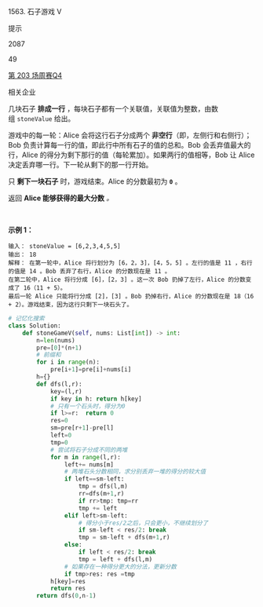 1563. 石子游戏 V

提示

2087

49

[第 203 场周赛](https://leetcode.cn/contest/weekly-contest-203)[Q4](https://leetcode.cn/contest/weekly-contest-203/problems/stone-game-v)

相关企业

几块石子 **排成一行** ，每块石子都有一个关联值，关联值为整数，由数组 `stoneValue` 给出。

游戏中的每一轮：Alice 会将这行石子分成两个 **非空行**（即，左侧行和右侧行）；Bob 负责计算每一行的值，即此行中所有石子的值的总和。Bob 会丢弃值最大的行，Alice 的得分为剩下那行的值（每轮累加）。如果两行的值相等，Bob 让 Alice 决定丢弃哪一行。下一轮从剩下的那一行开始。

只 **剩下一块石子** 时，游戏结束。Alice 的分数最初为 **`0`** 。

返回 **Alice 能够获得的最大分数** *。*

 

**示例 1：**

```
输入： stoneValue = [6,2,3,4,5,5]
输出： 18
解释： 在第一轮中，Alice 将行划分为 [6，2，3]，[4，5，5] 。左行的值是 11 ，右行的值是 14 。Bob 丢弃了右行，Alice 的分数现在是 11 。
在第二轮中，Alice 将行分成 [6]，[2，3] 。这一次 Bob 扔掉了左行，Alice 的分数变成了 16（11 + 5）。
最后一轮 Alice 只能将行分成 [2]，[3] 。Bob 扔掉右行，Alice 的分数现在是 18（16 + 2）。游戏结束，因为这行只剩下一块石头了。
```

```py
# 记忆化搜索
class Solution:
    def stoneGameV(self, nums: List[int]) -> int:
        n=len(nums)
        pre=[0]*(n+1)
        # 前缀和
        for i in range(n):
            pre[i+1]=pre[i]+nums[i]
        h={}
        def dfs(l,r):
            key=(l,r)
            if key in h: return h[key]
            # 只有一个石头时，得分为0
            if l>=r:  return 0
            res=0
            sm=pre[r+1]-pre[l]
            left=0
            tmp=0
            # 尝试将石子分成不同的两堆
            for m in range(l,r):
                left+= nums[m]
                # 两堆石头分数相同，求分别丢弃一堆的得分的较大值
                if left==sm-left:
                    tmp = dfs(l,m)
                    rr=dfs(m+1,r)
                    if rr>tmp: tmp=rr
                    tmp += left
                elif left>sm-left:
                    # 得分小于res/2之后，只会更小，不继续划分了
                    if sm-left < res/2: break
                    tmp = sm-left + dfs(m+1,r)
                else:
                    if left < res/2: break
                    tmp = left + dfs(l,m)
                # 如果存在一种得分更大的分法，更新分数
                if tmp>res: res =tmp
            h[key]=res
            return res
        return dfs(0,n-1)